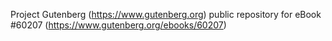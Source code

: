 Project Gutenberg (https://www.gutenberg.org) public repository for eBook #60207 (https://www.gutenberg.org/ebooks/60207)
